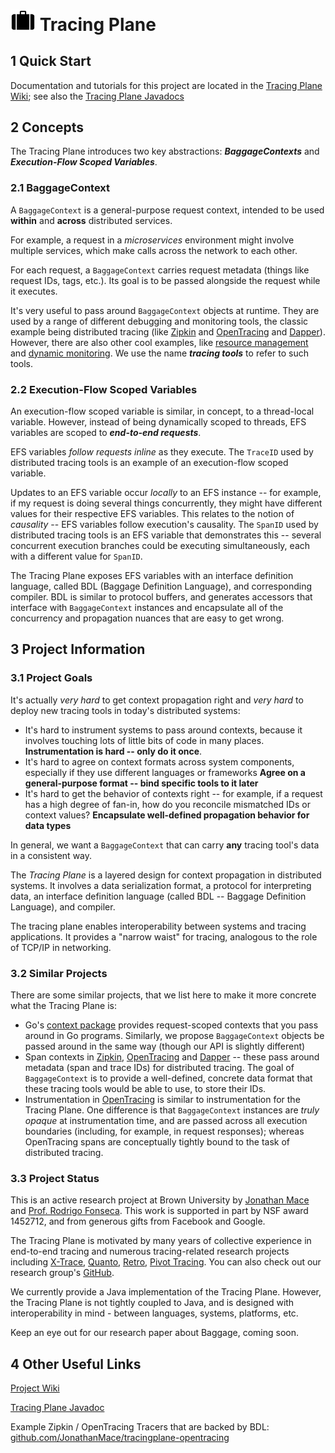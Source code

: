 # <img src="doc/figures/baggage.png" width="40"/> Tracing Plane #

## 1 Quick Start ##

Documentation and tutorials for this project are located in the [Tracing Plane Wiki](https://github.com/tracingplane/tracingplane-java/wiki); see also the [Tracing Plane Javadocs](https://tracingplane.github.io/tracingplane-java/doc/)

## 2 Concepts ##

The Tracing Plane introduces two key abstractions: ***BaggageContexts*** and ***Execution-Flow Scoped Variables***.

### 2.1 BaggageContext ##

A `BaggageContext` is a general-purpose request context, intended to be used **within** and **across** distributed services.

For example, a request in a *microservices* environment might involve multiple services, which make calls across the network to each other.

For each request, a `BaggageContext` carries request metadata (things like request IDs, tags, etc.).  Its goal is to be passed alongside the request while it executes.

It's very useful to pass around `BaggageContext` objects at runtime.  They are used by a range of different debugging and monitoring tools, the classic example being distributed tracing (like [Zipkin](https://github.com/openzipkin/zipkin) and [OpenTracing](http://opentracing.io/) and [Dapper](https://research.google.com/pubs/archive/36356.pdf)).  However, there are also other cool examples, like [resource management](http://cs.brown.edu/people/jcmace/papers/mace15retro.pdf) and [dynamic monitoring](http://cs.brown.edu/people/jcmace/papers/mace15pivot.pdf).  We use the name ***tracing tools*** to refer to such tools.

### 2.2 Execution-Flow Scoped Variables

An execution-flow scoped variable is similar, in concept, to a thread-local variable.  However, instead of being dynamically scoped to threads, EFS variables are scoped to ***end-to-end requests***.

EFS variables *follow requests inline* as they execute.  The `TraceID` used by distributed tracing tools is an example of an execution-flow scoped variable.

Updates to an EFS variable occur *locally* to an EFS instance -- for example, if my request is doing several things concurrently, they might have different values for their respective EFS variables.  This relates to the notion of *causality* -- EFS variables follow execution's causality.  The `SpanID` used by distributed tracing tools is an EFS variable that demonstrates this -- several concurrent execution branches could be executing simultaneously, each with a different value for `SpanID`.

The Tracing Plane exposes EFS variables with an interface definition language, called BDL (Baggage Definition Language), and corresponding compiler.  BDL is similar to protocol buffers, and generates accessors that interface with `BaggageContext` instances and encapsulate all of the concurrency and propagation nuances that are easy to get wrong.

## 3 Project Information

### 3.1 Project Goals

It's actually *very hard* to get context propagation right and *very hard* to deploy new tracing tools in today's distributed systems:

* It's hard to instrument systems to pass around contexts, because it involves touching lots of little bits of code in many places.  **Instrumentation is hard -- only do it once**.
* It's hard to agree on context formats across system components, especially if they use different languages or frameworks **Agree on a general-purpose format -- bind specific tools to it later**
* It's hard to get the behavior of contexts right -- for example, if a request has a high degree of fan-in, how do you reconcile mismatched IDs or context values?  **Encapsulate well-defined propagation behavior for data types**

In general, we want a `BaggageContext` that can carry **any** tracing tool's data in a consistent way.

The *Tracing Plane* is a layered design for context propagation in distributed systems.  It involves a data serialization format, a protocol for interpreting data, an interface definition language (called BDL -- Baggage Definition Language), and compiler.

The tracing plane enables interoperability between systems and tracing applications.  It provides a "narrow waist" for tracing, analogous to the role of TCP/IP in networking.

### 3.2 Similar Projects

There are some similar projects, that we list here to make it more concrete what the Tracing Plane is:

* Go's [context package](https://golang.org/pkg/context/) provides request-scoped contexts that you pass around in Go programs.  Similarly, we propose `BaggageContext` objects be passed around in the same way (though our API is slightly different)
* Span contexts in [Zipkin](https://github.com/openzipkin/zipkin), [OpenTracing](http://opentracing.io/) and [Dapper](https://research.google.com/pubs/archive/36356.pdf) -- these pass around metadata (span and trace IDs) for distributed tracing.  The goal of `BaggageContext` is to provide a well-defined, concrete data format that these tracing tools would be able to use, to store their IDs.
* Instrumentation in [OpenTracing](http://opentracing.io/) is similar to instrumentation for the Tracing Plane.  One difference is that `BaggageContext` instances are *truly opaque* at instrumentation time, and are passed across all execution boundaries (including, for example, in request responses); whereas OpenTracing spans are conceptually tightly bound to the task of distributed tracing.

### 3.3 Project Status

This is an active research project at Brown University by [Jonathan Mace](http://cs.brown.edu/people/jcmace/) and [Prof. Rodrigo Fonseca](http://cs.brown.edu/~rfonseca/).  This work is supported in part by NSF award 1452712, and from generous gifts from Facebook and Google.

The Tracing Plane is motivated by many years of collective experience in end-to-end tracing and numerous tracing-related research projects including [X-Trace](https://www.usenix.org/legacy/event/nsdi07/tech/full_papers/fonseca/fonseca.pdf), [Quanto](https://www.usenix.org/legacy/event/osdi08/tech/full_papers/fonseca/fonseca.pdf), [Retro](http://cs.brown.edu/people/jcmace/papers/mace15retro.pdf), [Pivot Tracing](http://cs.brown.edu/people/jcmace/papers/mace15pivot.pdf).  You can also check out our research group's [GitHub](http://brownsys.github.io/tracing-framework/).

We currently provide a Java implementation of the Tracing Plane.  However, the Tracing Plane is not tightly coupled to Java, and is designed with interoperability in mind - between languages, systems, platforms, etc.

Keep an eye out for our research paper about Baggage, coming soon.

## 4 Other Useful Links ###

[Project Wiki](https://github.com/tracingplane/tracingplane-java/wiki)

[Tracing Plane Javadoc](https://tracingplane.github.io/tracingplane-java/doc/)

Example Zipkin / OpenTracing Tracers that are backed by BDL: [github.com/JonathanMace/tracingplane-opentracing](https://github.com/JonathanMace/tracingplane-opentracing)
